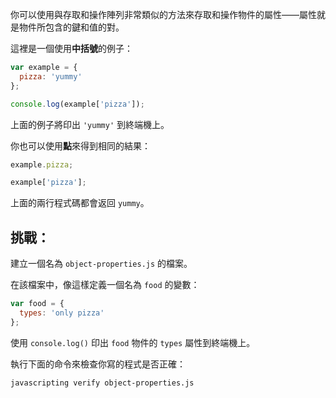 你可以使用與存取和操作陣列非常類似的方法來存取和操作物件的屬性——屬性就是物件所包含的鍵和值的對。

這裡是一個使用**中括號**的例子：

```js
var example = {
  pizza: 'yummy'
};

console.log(example['pizza']);
```

上面的例子將印出 `'yummy'` 到終端機上。

你也可以使用**點**來得到相同的結果：

```js
example.pizza;

example['pizza'];
```

上面的兩行程式碼都會返回 `yummy`。

## 挑戰：

建立一個名為 `object-properties.js` 的檔案。

在該檔案中，像這樣定義一個名為 `food` 的變數：

```js
var food = {
  types: 'only pizza'
};
```

使用 `console.log()` 印出 `food` 物件的 `types` 屬性到終端機上。

執行下面的命令來檢查你寫的程式是否正確：

```bash
javascripting verify object-properties.js
```

